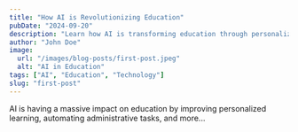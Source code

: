 ```yaml
---
title: "How AI is Revolutionizing Education"
pubDate: "2024-09-20"
description: "Learn how AI is transforming education through personalized learning and automation."
author: "John Doe"
image:
  url: "/images/blog-posts/first-post.jpeg"
  alt: "AI in Education"
tags: ["AI", "Education", "Technology"]
slug: "first-post" 
---
```


AI is having a massive impact on education by improving personalized learning, automating administrative tasks, and more...
